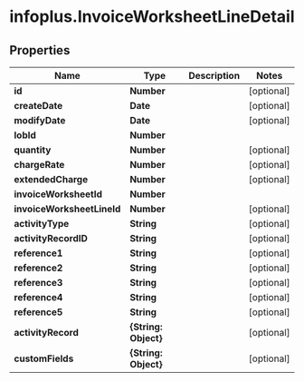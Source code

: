 # infoplus.InvoiceWorksheetLineDetail

## Properties
Name | Type | Description | Notes
------------ | ------------- | ------------- | -------------
**id** | **Number** |  | [optional] 
**createDate** | **Date** |  | [optional] 
**modifyDate** | **Date** |  | [optional] 
**lobId** | **Number** |  | 
**quantity** | **Number** |  | [optional] 
**chargeRate** | **Number** |  | [optional] 
**extendedCharge** | **Number** |  | [optional] 
**invoiceWorksheetId** | **Number** |  | 
**invoiceWorksheetLineId** | **Number** |  | [optional] 
**activityType** | **String** |  | [optional] 
**activityRecordID** | **String** |  | [optional] 
**reference1** | **String** |  | [optional] 
**reference2** | **String** |  | [optional] 
**reference3** | **String** |  | [optional] 
**reference4** | **String** |  | [optional] 
**reference5** | **String** |  | [optional] 
**activityRecord** | **{String: Object}** |  | [optional] 
**customFields** | **{String: Object}** |  | [optional] 


